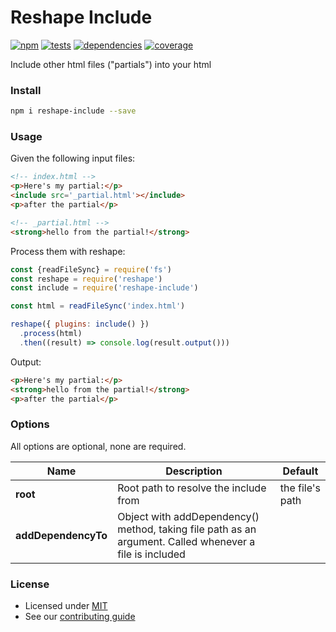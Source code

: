 # Reshape Include

[![npm](https://img.shields.io/npm/v/reshape-include.svg?style=flat-square)](https://npmjs.com/package/reshape-include)
[![tests](https://img.shields.io/travis/reshape/include.svg?style=flat-square)](https://travis-ci.org/reshape/include?branch=master)
[![dependencies](https://img.shields.io/david/reshape/include.svg?style=flat-square)](https://david-dm.org/reshape/include)
[![coverage](https://img.shields.io/coveralls/reshape/include.svg?style=flat-square)](https://coveralls.io/r/reshape/include?branch=master)

Include other html files ("partials") into your html

### Install

```sh
npm i reshape-include --save
```

### Usage

Given the following input files:

```html
<!-- index.html -->
<p>Here's my partial:</p>
<include src='_partial.html'></include>
<p>after the partial</p>
```

```html
<!-- _partial.html -->
<strong>hello from the partial!</strong>
```

Process them with reshape:

```js
const {readFileSync} = require('fs')
const reshape = require('reshape')
const include = require('reshape-include')

const html = readFileSync('index.html')

reshape({ plugins: include() })
  .process(html)
  .then((result) => console.log(result.output()))
```

Output:

```html
<p>Here's my partial:</p>
<strong>hello from the partial!</strong>
<p>after the partial</p>
```

### Options

All options are optional, none are required.

| Name | Description | Default |
| ---- | ----------- | ------- |
| **root** | Root path to resolve the include from | the file's path |
| **addDependencyTo** | Object with addDependency() method, taking file path as an argument. Called whenever a file is included | |

### License

- Licensed under [MIT](LICENSE.md)
- See our [contributing guide](contributing.md)
